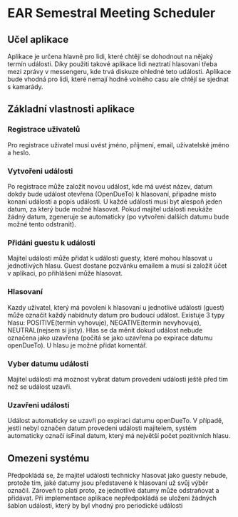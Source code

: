# EAR Semestral Meeting Scheduler



## Učel aplikace

Aplikace je určena hlavně pro lidi, které chtějí se dohodnout na nějaký termín události. Díky použiti takové aplikace lidi neztratí hlasovaní třeba mezi zprávy v messengeru, kde trvá diskuze ohledné teto 
události.
Aplikace bude vhodná pro lidi, které nemají hodně volného casu ale  chtějí se sjednat s kamarády.


## Základní vlastnosti aplikace

### Registrace uživatelů
Pro registrace uživatel musí uvést jméno, příjmení, email, uživatelské jméno a heslo. 

### Vytvořeni události
Po registrace může založit novou událost, kde má uvést název, datum  dokdy bude událost otevřena (OpenDueTo) k hlasovaní, připadne místo konaní události a popis události. U každé události musí byt alespoň jeden datum, za který bude možné hlasovat. Pokud majitel události neukáže žádný datum, zgeneruje se automaticky (po vytvořeni dalších
datumu bude možné tento odstranit).

### Přidáni guestu k události
Majitel události může přidat k události guesty, které mohou hlasovat u jednotlivých hlasu. Guest dostane pozvánku emailem a musí si založit účet v aplikaci, po přihlášeni může hlasovat.

### Hlasovaní
Kazdy uživatel, který má povoleni k hlasovaní u jednotlivé události (guest) může označit každý nabídnuty datum pro budoucí událost. Existuje 3 typy hlasu: POSITIVE(termín vyhovuje), NEGATIVE(termín
nevyhovuje), NEUTRAL(nejsem si jisty). Hlas se da měnit dokud událost nebude označena jako uzavřena (počítá se jako uzavřena po expirace datumu openDueTo). U hlasu je možné přidat komentář.

### Vyber datumu události
Majitel události má moznost vybrat datum provedeni události ještě před tím než se událost uzavři.

### Uzavřeni události
Událost automaticky se uzavři po expiraci datumu openDueTo. V případě, jestli nebyl označen datum provedeni události majitelem, systém automaticky označí isFinal datum, který má největší počet pozitivních hlasu.


## Omezeni systému

Předpokládá se, že majitel události technicky hlasovat jako guesty nebude, protože tím, jaké datumy jsou představené k hlasovaní už svůj výběr označil. Zároveň to platí proto, ze jednotlivé datumy může
odstraňovat a přidávat.
Při implementace aplikace nepředpokládá se uloženi žádných šablon události, který by byl vhodný pro periodické události

